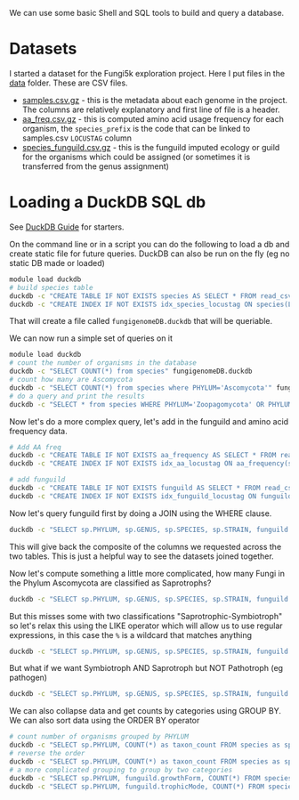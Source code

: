 We can use some basic Shell and SQL tools to build and query a database.

# Datasets

I started a dataset for the Fungi5k exploration project. Here I put files in the [data](data) folder. These are CSV files.
* [samples.csv.gz](data/samples.csv.gz) - this is the metadata about each genome in the project. The columns are relatively explanatory and first line of file is a header.
* [aa_freq.csv.gz](data/aa_freq.csv.gz) - this is computed amino acid usage frequency for each organism, the `species_prefix` is the code that can be linked to samples.csv `LOCUSTAG` column
* [species_funguild.csv.gz](data/species_funguild.csv.gz) - this is the funguild imputed ecology or guild for the organisms which could be assigned (or sometimes it is transferred from the genus assignment)


# Loading a DuckDB SQL db

See [DuckDB Guide](https://duckdb.org/docs/guides/overview) for starters.

On the command line or in a script you can do the following to load a db and create static file for future queries. DuckDB can also be run on the fly (eg no static DB made or loaded)
```bash
module load duckdb
# build species table
duckdb -c "CREATE TABLE IF NOT EXISTS species AS SELECT * FROM read_csv_auto('data/samples.csv.gz')" fungigenomeDB.duckdb
duckdb -c "CREATE INDEX IF NOT EXISTS idx_species_locustag ON species(LOCUSTAG)" fungigenomeDB.duckdb
```
That will create a file called `fungigenomeDB.duckdb` that will be queriable.

We can now run a simple set of queries on it

```bash
module load duckdb
# count the number of organisms in the database
duckdb -c "SELECT COUNT(*) from species" fungigenomeDB.duckdb
# count how many are Ascomycota
duckdb -c "SELECT COUNT(*) from species where PHYLUM='Ascomycota'" fungigenomeDB.duckdb
# do a query and print the results
duckdb -c "SELECT * from species WHERE PHYLUM='Zoopagomycota' OR PHYLUM='Mucoromycota'" fungigenomeDB.duckdb
```

Now let's do a more complex query, let's add in the funguild and amino acid frequency data.

```bash
# Add AA freq
duckdb -c "CREATE TABLE IF NOT EXISTS aa_frequency AS SELECT * FROM read_csv_auto('data/aa_freq.csv.gz')" fungigenomeDB.duckdb
duckdb -c "CREATE INDEX IF NOT EXISTS idx_aa_locustag ON aa_frequency(species_prefix)" fungigenomeDB.duckdb

# add funguild
duckdb -c "CREATE TABLE IF NOT EXISTS funguild AS SELECT * FROM read_csv_auto('data/species_funguild.csv.gz')" fungigenomeDB.duckdb
duckdb -c "CREATE INDEX IF NOT EXISTS idx_funguild_locustag ON funguild(species_prefix)" fungigenomeDB.duckdb

```

Now let's query funguild first by doing a JOIN using the WHERE clause.

```bash
duckdb -c "SELECT sp.PHYLUM, sp.GENUS, sp.SPECIES, sp.STRAIN, funguild.* FROM species as sp, funguild WHERE sp.LOCUSTAG = funguild.species_prefix" fungigenomeDB.duckdb
```

This will give back the composite of the columns we requested across the two tables. This is just a helpful way to see the datasets joined together.

Now let's compute something a little more complicated, how many Fungi in the Phylum Ascomycota are classified as Saprotrophs?

```bash
duckdb -c "SELECT sp.PHYLUM, sp.GENUS, sp.SPECIES, sp.STRAIN, funguild.* FROM species as sp, funguild WHERE sp.LOCUSTAG = funguild.species_prefix AND sp.PHYLUM='Ascomycota' AND trophicMode='Saprotroph'" fungigenomeDB.duckdb
```

But this misses some with two classifications "Saprotrophic-Symbiotroph" so let's relax this using the LIKE operator which will allow us to use regular expressions, in this case the `%` is a wildcard that matches anything
```bash
duckdb -c "SELECT sp.PHYLUM, sp.GENUS, sp.SPECIES, sp.STRAIN, funguild.* FROM species as sp, funguild WHERE sp.LOCUSTAG = funguild.species_prefix AND sp.PHYLUM='Ascomycota' AND trophicMode LIKE '%Saprotroph%'" fungigenomeDB.duckdb
```

But what if we want Symbiotroph AND Saprotroph but NOT Pathotroph (eg pathogen)
```bash
duckdb -c "SELECT sp.PHYLUM, sp.GENUS, sp.SPECIES, sp.STRAIN, funguild.* FROM species as sp, funguild WHERE sp.LOCUSTAG = funguild.species_prefix AND sp.PHYLUM='Ascomycota' AND trophicMode LIKE '%Saprotroph%' AND trophicMode NOT LIKE '%Pathotroph%'" fungigenomeDB.duckdb
```

We can also collapse data and get counts by categories using GROUP BY. We can also sort data using the ORDER BY operator 

```bash
# count number of organisms grouped by PHYLUM 
duckdb -c "SELECT sp.PHYLUM, COUNT(*) as taxon_count FROM species as sp GROUP BY sp.PHYLUM ORDER BY taxon_count" ./fungigenomeDB.duckdb
# reverse the order
duckdb -c "SELECT sp.PHYLUM, COUNT(*) as taxon_count FROM species as sp GROUP BY sp.PHYLUM ORDER BY taxon_count DESC" ./fungigenomeDB.duckdb
# a more complicated grouping to group by two categories
duckdb -c "SELECT sp.PHYLUM, funguild.growthForm, COUNT(*) FROM species as sp, funguild WHERE sp.LOCUSTAG = funguild.species_prefix GROUP BY sp.PHYLUM, funguild.growthForm ORDER BY growthForm" ./fungigenomeDB.duckdb
duckdb -c "SELECT sp.PHYLUM, funguild.trophicMode, COUNT(*) FROM species as sp, funguild WHERE sp.LOCUSTAG = funguild.species_prefix GROUP BY sp.PHYLUM, funguild.trophicMode ORDER BY PHYLUM" ./fungigenomeDB.duckdb
```
